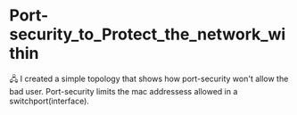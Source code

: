 # Port-security_to_Protect_the_network_within
🖧 I created a simple topology that shows how port-security won't allow the bad user. Port-security limits the mac addressess allowed in a switchport(interface).
